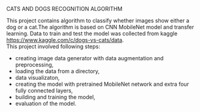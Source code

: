 CATS AND DOGS RECOGNITION ALGORITHM

This project contains algorithm to classify whether images show either a dog or a cat.The algorithm is based on CNN MobileNet model and transfer learning. 
Data to train and test the model was collected from kaggle https://www.kaggle.com/c/dogs-vs-cats/data.  
This project involved following steps:
- creating image data generator with data augmentation and preprocessing, 
- loading the data from a directory,
- data visualizaton,
- creating the model with pretrained MobileNet network and extra four fully connected layers,
- building and training the model,
- evaluation of the model.  

